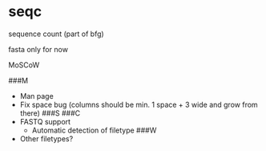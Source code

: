 # seqc
sequence count (part of bfg)

fasta only for now

MoSCoW

###M
- Man page
- Fix space bug (columns should be min. 1 space + 3 wide and grow from there)
###S
###C
- FASTQ support
  - Automatic detection of filetype
###W
- Other filetypes?
